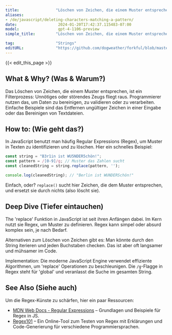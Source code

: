 ```yaml
---
title:                "Löschen von Zeichen, die einem Muster entsprechen"
aliases:
- /de/javascript/deleting-characters-matching-a-pattern/
date:                  2024-01-20T17:42:37.115483-07:00
model:                 gpt-4-1106-preview
simple_title:         "Löschen von Zeichen, die einem Muster entsprechen"

tag:                  "Strings"
editURL:              "https://github.com/dogweather/forkful/blob/master/content/de/javascript/deleting-characters-matching-a-pattern.md"
---
```


{{< edit_this_page >}}

## What & Why? (Was & Warum?)
Das Löschen von Zeichen, die einem Muster entsprechen, ist ein Filterprozess: Unnötiges oder störendes Zeugs fliegt raus. Programmierer nutzen das, um Daten zu bereinigen, zu validieren oder zu verarbeiten. Einfache Beispiele sind das Entfernen ungültiger Zeichen in einer Eingabe oder das Bereinigen von Textdateien.

## How to: (Wie geht das?)
In JavaScript benutzt man häufig Regular Expressions (Regex), um Muster in Texten zu identifizieren und zu löschen. Hier ein schnelles Beispiel:

```javascript
const string = "B3r1in ist WU5NDER5chön!";
const pattern = /[0-9]/g; // Muster das Zahlen sucht
const cleanedString = string.replace(pattern, '');

console.log(cleanedString); // "Berlin ist WUNDERSchön!"
```

Einfach, oder? `replace()` sucht hier Zeichen, die dem Muster entsprechen, und ersetzt sie durch nichts (also löscht sie).

## Deep Dive (Tiefer eintauchen)
The 'replace' Funktion in JavaScript ist seit ihren Anfängen dabei. Im Kern nutzt sie Regex, um Muster zu definieren. Regex kann simpel oder absurd komplex sein, je nach Bedarf.

Alternativen zum Löschen von Zeichen gibt es: Man könnte durch den String iterieren und jeden Buchstaben checken. Das ist aber oft langsamer und mühsamer im Code.

Implementation: Die moderne JavaScript Engine verwendet effiziente Algorithmen, um 'replace' Operationen zu beschleunigen. Die `/g`-Flagge in Regex steht für 'global' und veranlasst die Suche im gesamten String.

## See Also (Siehe auch)
Um die Regex-Künste zu schärfen, hier ein paar Ressourcen:

- [MDN Web Docs - Regular Expressions](https://developer.mozilla.org/en-US/docs/Web/JavaScript/Guide/Regular_Expressions) – Grundlagen und Beispiele für Regex in JS.
- [Regex101](https://regex101.com/) – Ein Online-Tool zum Testen von Regex mit Erklärungen und Code-Generierung für verschiedene Programmiersprachen.
